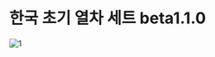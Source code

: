 # 한국 초기 열차 세트 beta1.1.0
![1](https://github.com/SerpensNebula/Korean-Early-Train-Set/assets/75788864/82f4b02b-4e20-476b-b187-2a6106e8e163)
